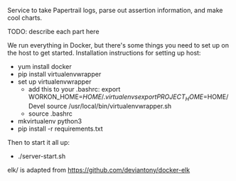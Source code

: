 Service to take Papertrail logs, parse out assertion information, and make cool charts.

TODO: describe each part here

We run everything in Docker, but there's some things you need to set up on the
host to get started. Installation instructions for setting up host:
 - yum install docker
 - pip install virtualenvwrapper
 - set up virtualenvwrapper
   - add this to your .bashrc:
export WORKON_HOME=$HOME/.virtualenvs
export PROJECT_HOME=$HOME/Devel
source /usr/local/bin/virtualenvwrapper.sh
    - source .bashrc
 - mkvirtualenv python3 <virtualenv name>
 - pip install -r requirements.txt

Then to start it all up:
 - ./server-start.sh

elk/ is adapted from https://github.com/deviantony/docker-elk
